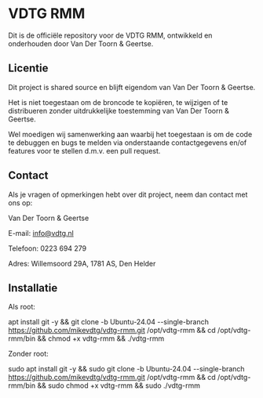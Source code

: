 # VDTG RMM

Dit is de officiële repository voor de VDTG RMM, ontwikkeld en onderhouden door Van Der Toorn & Geertse.

## Licentie

Dit project is shared source en blijft eigendom van Van Der Toorn & Geertse.

Het is niet toegestaan om de broncode te kopiëren, te wijzigen of te distribueren zonder uitdrukkelijke toestemming van Van Der Toorn & Geertse.

Wel moedigen wij samenwerking aan waarbij het toegestaan is om de code te debuggen en bugs te melden via onderstaande contactgegevens en/of features voor te stellen d.m.v. een pull request.

## Contact

Als je vragen of opmerkingen hebt over dit project, neem dan contact met ons op:

Van Der Toorn & Geertse

E-mail: info@vdtg.nl

Telefoon: 0223 694 279

Adres: Willemsoord 29A, 1781 AS, Den Helder

## Installatie

Als root:

apt install git -y && git clone -b Ubuntu-24.04 --single-branch https://github.com/mikevdtg/vdtg-rmm.git /opt/vdtg-rmm && cd /opt/vdtg-rmm/bin && chmod +x vdtg-rmm && ./vdtg-rmm

Zonder root:

sudo apt install git -y && sudo git clone -b Ubuntu-24.04 --single-branch https://github.com/mikevdtg/vdtg-rmm.git /opt/vdtg-rmm && cd /opt/vdtg-rmm/bin && sudo chmod +x vdtg-rmm && sudo ./vdtg-rmm
